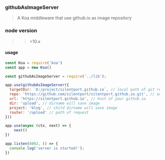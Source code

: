 ### githubAsImageServer

> A Koa middleware that use github.io as image repository
### node version
> >=10.x
#### usage

```javascript
const Koa = require('koa')
const app = new Koa()

const githubAsImageServer = require('../lib');

app.use(githubAsImageServer({
  targetDir: `D:/project/silentport.github.io`, // local path of git repo
  repo: 'https://github.com/silentport/silentport.github.io.git', // address of git repo
  url: 'https://silentport.github.io', // host of your github.io
  dir: 'upload', // dirname will save image
  project: 'blog', // child dirname will save image
  router: '/upload' // path of request
}))

app.use(async (ctx, next) => {
    next()
})

app.listen(8002, () => {
  console.log('server is started!');
})

```

